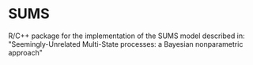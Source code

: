 # SUMS
R/C++ package for the implementation of the SUMS model described in: "Seemingly-Unrelated Multi-State processes: a Bayesian nonparametric approach"
